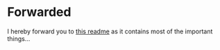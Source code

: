# Forwarded

I hereby forward you to [this readme](2021/README.md) as it contains most of the important things...
